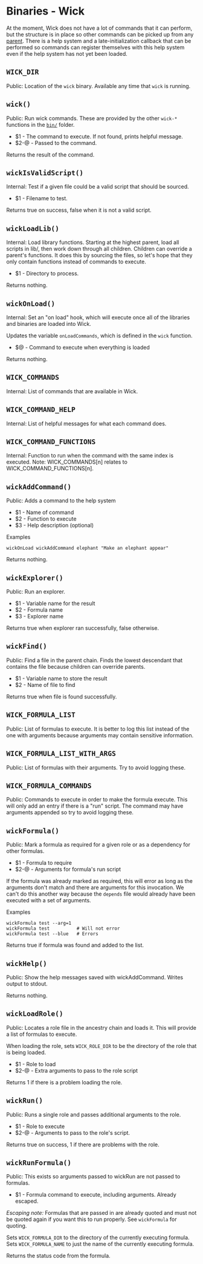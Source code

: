 Binaries - Wick
===============

At the moment, Wick does not have a lot of commands that it can perform, but the structure is in place so other commands can be picked up from any [parent].  There is a help system and a late-initialization callback that can be performed so commands can register themselves with this help system even if the help system has not yet been loaded.


[parent]: ../doc/parents.md


[//]: # (AUTOGENERATED CONTENT START)


`WICK_DIR`
----------

Public: Location of the `wick` binary.  Available any time that `wick` is running.


`wick()`
--------

Public: Run wick commands.  These are provided by the other `wick-*` functions in the [`bin/`](./) folder.

* $1   - The command to execute.  If not found, prints helpful message.
* $2-@ - Passed to the command.

Returns the result of the command.


`wickIsValidScript()`
---------------------

Internal: Test if a given file could be a valid script that should be sourced.

* $1 - Filename to test.

Returns true on success, false when it is not a valid script.


`wickLoadLib()`
---------------

Internal: Load library functions.  Starting at the highest parent, load all scripts in lib/, then work down through all children.  Children can override a parent's functions.  It does this by sourcing the files, so let's hope that they only contain functions instead of commands to execute.

* $1 - Directory to process.

Returns nothing.


`wickOnLoad()`
--------------

Internal: Set an "on load" hook, which will execute once all of the libraries and binaries are loaded into Wick.

Updates the variable `onLoadCommands`, which is defined in the `wick` function.

* $@ - Command to execute when everything is loaded

Returns nothing.


`WICK_COMMANDS`
---------------

Internal: List of commands that are available in Wick.


`WICK_COMMAND_HELP`
-------------------

Internal: List of helpful messages for what each command does.


`WICK_COMMAND_FUNCTIONS`
------------------------

Internal: Function to run when the command with the same index is executed. Note:  WICK_COMMANDS[n] relates to WICK_COMMAND_FUNCTIONS[n].


`wickAddCommand()`
------------------

Public: Adds a command to the help system

* $1 - Name of command
* $2 - Function to execute
* $3 - Help description (optional)

Examples

    wickOnLoad wickAddCommand elephant "Make an elephant appear"

Returns nothing.


`wickExplorer()`
----------------

Public: Run an explorer.

* $1 - Variable name for the result
* $2 - Formula name
* $3 - Explorer name

Returns true when explorer ran successfully, false otherwise.


`wickFind()`
------------

Public: Find a file in the parent chain.  Finds the lowest descendant that contains the file because children can override parents.

* $1 - Variable name to store the result
* $2 - Name of file to find

Returns true when file is found successfully.


`WICK_FORMULA_LIST`
-------------------

Public: List of formulas to execute.  It is better to log this list instead of the one with arguments because arguments may contain sensitive information.


`WICK_FORMULA_LIST_WITH_ARGS`
-----------------------------

Public: List of formulas with their arguments.  Try to avoid logging these.


`WICK_FORMULA_COMMANDS`
-----------------------

Public: Commands to execute in order to make the formula execute.  This will only add an entry if there is a "run" script.  The command may have arguments appended so try to avoid logging these.


`wickFormula()`
---------------

Public: Mark a formula as required for a given role or as a dependency for other formulas.

* $1   - Formula to require
* $2-@ - Arguments for formula's run script

If the formula was already marked as required, this will error as long as the arguments don't match and there are arguments for this invocation. We can't do this another way because the `depends` file would already have been executed with a set of arguments.

Examples

    wickFormula test --arg=1
    wickFormula test          # Will not error
    wickFormula test --blue   # Errors

Returns true if formula was found and added to the list.


`wickHelp()`
------------

Public: Show the help messages saved with wickAddCommand.  Writes output to stdout.

Returns nothing.


`wickLoadRole()`
----------------

Public: Locates a role file in the ancestry chain and loads it.  This will provide a list of formulas to execute.

When loading the role, sets `WICK_ROLE_DIR` to be the directory of the role that is being loaded.

* $1   - Role to load
* $2-@ - Extra arguments to pass to the role script

Returns 1 if there is a problem loading the role.


`wickRun()`
-----------

Public: Runs a single role and passes additional arguments to the role.

* $1   - Role to execute
* $2-@ - Arguments to pass to the role's script.

Returns true on success, 1 if there are problems with the role.


`wickRunFormula()`
------------------

Public: This exists so arguments passed to wickRun are not passed to formulas.

* $1 - Formula command to execute, including arguments.  Already escaped.

*Escaping note:* Formulas that are passed in are already quoted and must not be quoted again if you want this to run properly.  See `wickFormula` for quoting.

Sets `WICK_FORMULA_DIR` to the directory of the currently executing formula. Sets `WICK_FORMULA_NAME` to just the name of the currently executing formula.

Returns the status code from the formula.


